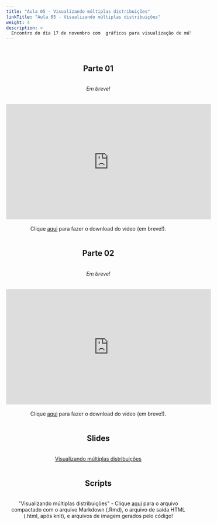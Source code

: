 ```yaml
---
title: "Aula 05 - Visualizando múltiplas distribuições"
linkTitle: "Aula 05 - Visualizando múltiplas distribuições"
weight: 4
description: >
  Encontro do dia 17 de novembro com  gráficos para visualização de múltiplas distribuições
---
```


<br>
<div align="center">
<h2>Parte 01</h2>
<br>
<i>Em breve!</i>
<br><br><br>
<iframe width="560" height="315" src="https://www.youtube.com/embed/" frameborder="0" allow="accelerometer; autoplay; clipboard-write; encrypted-media; gyroscope; picture-in-picture" allowfullscreen></iframe>
<br><br>
Clique <a href="https://photos.app.goo.gl/">aqui</a> para fazer o download do vídeo (em breve!).
<br><br>

<h2>Parte 02</h2>
<br>
<i>Em breve!</i>
<br><br><br>
<iframe width="560" height="315" src="https://www.youtube.com/embed/" frameborder="0" allow="accelerometer; autoplay; clipboard-write; encrypted-media; gyroscope; picture-in-picture" allowfullscreen></iframe>
<br><br>
Clique <a href="https://photos.app.goo.gl/">aqui</a> para fazer o download do vídeo (em breve!).
<br><br>

<h2>Slides</h2>
<br>
<a href="https://github.com/desirrepetters/GENE7010-dataviz/raw/master/userguide/content/pt-br/2022/sincronas/pdf/aula_05.pdf">Visualizando múltiplas distribuições</a>
<br><br>

<h2>Scripts</h2>
<br>
"Visualizando múltiplas distribuições" - Clique <a href="https://github.com/desirrepetters/GENE7010-dataviz/raw/master/userguide/content/pt-br/2022/sincronas/scripts/aula_05.zip">aqui</a> para o arquivo compactado com o arquivo Markdown (.Rmd), o arquivo de saída HTML (.html, após knit), e arquivos de imagem gerados pelo código!
<br><br>
</div>